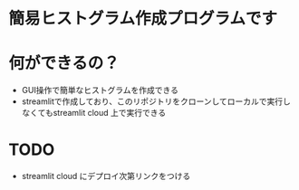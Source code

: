 簡易ヒストグラム作成プログラムです
===
# 何ができるの？
- GUI操作で簡単なヒストグラムを作成できる
- streamlitで作成しており、このリポジトリをクローンしてローカルで実行しなくてもstreamlit cloud 上で実行できる

# TODO
- streamlit cloud にデプロイ次第リンクをつける
